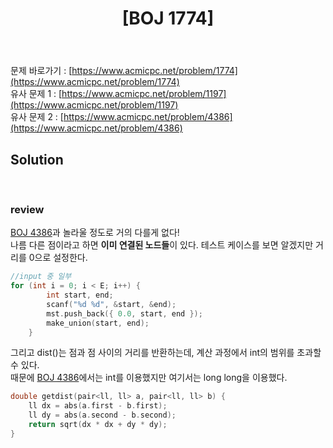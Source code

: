 ﻿---
toc: true
title:  "[BOJ 1774]"
last_modified_at:   2020-07-18
excerpt: "우주신과의 교감"
categories: PS2020
image: "/images/1774.png"
sitemap :
  changefreq : weekly
  priority : 1.0
---
문제 바로가기 : [https://www.acmicpc.net/problem/1774](https://www.acmicpc.net/problem/1774)<br>
유사 문제 1 : [https://www.acmicpc.net/problem/1197](https://www.acmicpc.net/problem/1197)<br>
유사 문제 2 : [https://www.acmicpc.net/problem/4386](https://www.acmicpc.net/problem/4386)<br>

## Solution
<script src="https://gist.github.com/yooniversal/2080b063c2c26064d9019263f9cd86f4.js"></script><br>

### review

[BOJ 4386](https://www.acmicpc.net/problem/4386)과 놀라울 정도로 거의 다를게 없다!<br>
나름 다른 점이라고 하면 <strong>이미 연결된 노드들</strong>이 있다. 테스트 케이스를 보면 알겠지만 거리를 0으로 설정한다.<br>
```cpp
//input 중 일부
for (int i = 0; i < E; i++) {
		int start, end;
		scanf("%d %d", &start, &end);
		mst.push_back({ 0.0, start, end });
		make_union(start, end);
	}
```
그리고 dist()는 점과 점 사이의 거리를 반환하는데, 계산 과정에서 int의 범위를 초과할 수 있다.<br>
때문에 [BOJ 4386](https://www.acmicpc.net/problem/4386)에서는 int를 이용했지만 여기서는 long long을 이용했다.<br>
```cpp
double getdist(pair<ll, ll> a, pair<ll, ll> b) {
	ll dx = abs(a.first - b.first);
	ll dy = abs(a.second - b.second);
	return sqrt(dx * dx + dy * dy);
}
```

<script src="https://utteranc.es/client.js"
        repo="yooniversal/blog-comments"
        issue-term="pathname"
        theme="github-light"
        crossorigin="anonymous"
        async>
</script>
